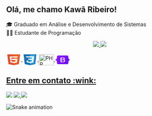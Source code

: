 ## Olá, me chamo Kawã Ribeiro!
🎓 Graduado em Análise e Desenvolvimento de Sistemas <br>
👨‍💻 Estudante de Programação


<div align="center">
  <a href="https://github.com/Kawa-github">
  <img height="180em" src="https://github-readme-stats.vercel.app/api?username=Kawa-github&show_icons=true&theme=algolia&include_all_commits=true&count_private=true"/>
<img height="180em" src="https://github-readme-stats.vercel.app/api/top-langs/?username=Kawa-github&layout=compact&langs_count=7&theme=tokyonight"/>
</div>
<div style="display: inline_block"><br>
  <img align="center" height="30" width="40" src="https://raw.githubusercontent.com/devicons/devicon/master/icons/html5/html5-original.svg" title="HTML">
  <img align="center" height="30" width="40" src="https://raw.githubusercontent.com/devicons/devicon/master/icons/css3/css3-original.svg" title="CSS">
  <img align="center" height="30" width="40" src="https://cdn.jsdelivr.net/gh/devicons/devicon/icons/php/php-original.svg" title="PHP"/>
  <img align="center" height="30" width="40" src="https://github.com/devicons/devicon/blob/master/icons/bootstrap/bootstrap-original.svg" title="Bootstrap">
  
<!--   <img align="right" alt="Rafa-pic" height="150" style="border-radius:50px;" src="https://media.discordapp.net/attachments/639956127056134178/890373478988013628/Publicacoes_Instagram_1_1.png?width=676&height=676"> -->
</div>
  
  ##
 
<div>
  <h2>Entre em contato :wink:</h2>
  
  <a href = "mailto:kawa.rfaragao@gmail.com"><img src="https://img.shields.io/badge/Gmail-D14836?style=for-the-badge&logo=gmail&logoColor=white" target="_blank"></a>
  <a href="https://www.linkedin.com/in/kaw%C3%A3-ribeiro/" target="_blank">
    <img src="https://img.shields.io/badge/-LinkedIn-%230077B5?style=for-the-badge&logo=linkedin&logoColor=white">
  </a> 
 <a href="https://instagram.com/kawaribeiro1" target="_blank">
   <img src="https://img.shields.io/badge/-Instagram-%23E4405F?style=for-the-badge&logo=instagram&logoColor=white">
 </a>
  
<!--![Snake animation](https://github.com/Kawa-github/Kawa-github/blob/output/github-contribution-grid-snake.svg) -->
  ![Snake animation](https://github.com/Kawa-github/Kawa-github/blob/output/github-contribution-grid-snake.svg)
 
</div>

